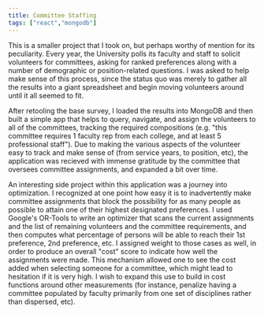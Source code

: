 ```yaml
---
title: Committee Staffing
tags: ["react","mongodb"]
---
```


This is a smaller project that I took on, but perhaps worthy of mention for its peculiarity. Every year, the University polls its faculty and staff to solicit volunteers for committees, asking for ranked preferences along with a number of demographic or position-related questions. I was asked to help make sense of this process, since the status quo was merely to gather all the results into a giant spreadsheet and begin moving volunteers around until it all seemed to fit. 

After retooling the base survey, I loaded the results into MongoDB and then built a simple app that helps to query, navigate, and assign the volunteers to all of the committees, tracking the required compositions (e.g. "this committee requires 1 faculty rep from each college, and at least 5 professional staff"). Due to making the various aspects of the volunteer easy to track and make sense of (from service years, to position, etc), the application was recieved with immense gratitude by the committee that oversees committee assignments, and expanded a bit over time. 

An interesting side project within this application was a journey into optimization. I recognized at one point how easy it is to inadvertently make committee assignments that block the possibility for as many people as possible to attain one of their highest designated preferences. I used Google's OR-Tools to write an optimizer that scans the current assignments and the list of remaining volunteers and the committee requirements, and then computes what percentage of persons will be able to reach their 1st preference, 2nd preference, etc. I assigned weight to those cases as well, in order to produce an overall "cost" score to indicate how well the assignments were made. This mechanism allowed one to see the cost added when selecting someone for a committee, which might lead to hesitation if it is very high. I wish to expand this use to build in cost functions around other measurements (for instance, penalize having a committee populated by faculty primarily from one set of disciplines rather than dispersed, etc). 